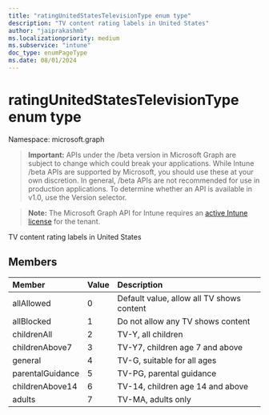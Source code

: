 ```yaml
---
title: "ratingUnitedStatesTelevisionType enum type"
description: "TV content rating labels in United States"
author: "jaiprakashmb"
ms.localizationpriority: medium
ms.subservice: "intune"
doc_type: enumPageType
ms.date: 08/01/2024
---
```


# ratingUnitedStatesTelevisionType enum type

Namespace: microsoft.graph

> **Important:** APIs under the /beta version in Microsoft Graph are subject to change which could break your applications. While Intune /beta APIs are supported by Microsoft, you should use these at your own discretion. In general, /beta APIs are not recommended for use in production applications. To determine whether an API is available in v1.0, use the Version selector.

> **Note:** The Microsoft Graph API for Intune requires an [active Intune license](https://go.microsoft.com/fwlink/?linkid=839381) for the tenant.

TV content rating labels in United States

## Members
|Member|Value|Description|
|:---|:---|:---|
|allAllowed|0|Default value, allow all TV shows content|
|allBlocked|1|Do not allow any TV shows content|
|childrenAll|2|TV-Y, all children|
|childrenAbove7|3|TV-Y7, children age 7 and above|
|general|4|TV-G, suitable for all ages|
|parentalGuidance|5|TV-PG, parental guidance|
|childrenAbove14|6|TV-14, children age 14 and above|
|adults|7|TV-MA, adults only|